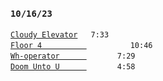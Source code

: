 ### `10/16/23`
[`Cloudy Elevator`](cloudy-elevator.mp3) ` 7:33`  
[`Floor 4          `](floor-4.mp3)     `10:46`  
[`Wh-operator      `](wh-operator.mp3)   ` 7:29`  
[`Doom Unto U      `](doom-unto-u.mp3)   ` 4:58`
